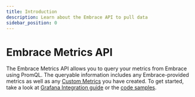 ```yaml
---
title: Introduction
description: Learn about the Embrace API to pull data  
sidebar_position: 0
---
```


# Embrace Metrics API

The Embrace Metrics API allows you to query your metrics from Embrace using PromQL. The queryable information includes any Embrace-provided metrics as well as any [Custom Metrics](/custom-metrics-api/) you have created. To get started, take a look at [Grafana Integration guide](/embrace-api/grafana_integrations/) or the [code samples](/embrace-api/code_samples/).
